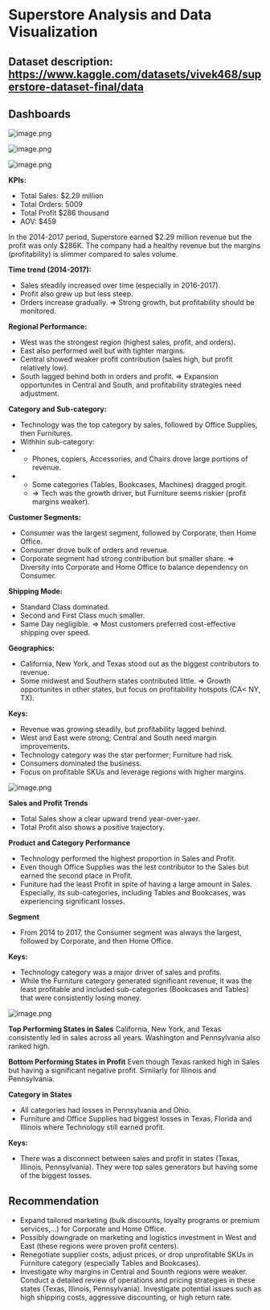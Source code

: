 # Superstore Analysis and Data Visualization

## Dataset description: https://www.kaggle.com/datasets/vivek468/superstore-dataset-final/data

## Dashboards
![image.png](febed67c-1922-4a26-a172-c8a866cc0f69.png)

![image.png](14c34379-b6e6-4966-b860-c6ed77124891.png)

![image.png](f7eafd75-2075-452b-aae6-2fee9d27d87f.png)

**KPIs:**
- Total Sales: $2.29 million
- Total Orders: 5009
- Total Profit $286 thousand
- AOV: $459

In the 2014-2017 period, Superstore earned $2.29 million revenue but the profit was only $286K. The company had a healthy revenue but the margins (profitability) is slimmer compared to sales volume.

**Time trend (2014-2017):**
- Sales steadily increased over time (especially in 2016-2017).
- Profit also grew up but less steep.
- Orders increase gradually.
=> Strong growth, but profitability should be monitored.

**Regional Performance:**
- West was the strongest region (highest sales, profit, and orders).
- East also performed well but with tighter margins.
- Central showed weaker profit contribution (sales high, but profit relatively low).
- South lagged behind both in orders and profit.
=> Expansion opportunites in Central and South, and profitability strategies need adjustment.

**Category and Sub-category:**
- Technology was the top category by sales, followed by Office Supplies, then Furnitures.
- Withhin sub-category:
- - Phones, copiers, Accessories, and Chairs drove large portions of revenue.
- - Some categories (Tables, Bookcases, Machines) dragged progit.
  - => Tech was the growth driver, but Furniture seems riskier (profit margins weaker).

**Customer Segments:**
- Consumer was the largest segment, followed by Corporate, then Home Office.
- Consumer drove bulk of orders and revenue.
- Corporate segment had strong contribution but smaller share.
=> Diversity into Corporate and Home Office to balance dependency on Consumer.

**Shipping Mode:**
- Standard Class dominated.
- Second and First Class much smaller.
- Same Day negligible.
=> Most customers preferred cost-effective shipping over speed.

**Geographics:**
- California, New York, and Texas stood out as the biggest contributors to revenue.
- Some midwest and Southern states contributed little.
=> Growth opportunites in other states, but focus on profitability hotspots (CA< NY, TX).

**Keys:**
- Revenue was growing steadily, but profitability lagged behind.
- West and East were strong; Central and South need margin improvements.
- Technology category was the star performer; Furniture had risk.
- Consumers dominated the business.
- Focus on profitable SKUs and leverage regions with higher margins.

![image.png](68d67e29-5336-46a8-a8b4-dc5ebc83b373.png)

**Sales and Profit Trends**
- Total Sales show a clear upward trend year-over-yaer.
- Total Profit also shows a positive trajectory.

**Product and Category Performance**
- Technology performed the highest proportion in Sales and Profit.
- Even though Office Supplies was the lest contributor to the Sales but earned the second place in Profit.
- Funiture had the least Profit in spite of having a large amount in Sales. Especially, its sub-categories, including Tables and Bookcases, was experiencing significant losses.

**Segment**
- From 2014 to 2017, the Consumer segment was always the largest, followed by Corporate, and then Home Office.

**Keys:**
- Technology category was a major driver of sales and profits.
- While the Furniture category generated significant revenue, it was the least profitable and included sub-categories (Bookcases and Tables) that were consistently losing money.

![image.png](e1455a81-f324-4bfb-a160-d2a4d53e835e.png)

**Top Performing States in Sales**
California, New York, and Texas consistently led in sales across all years. Washington and Pennsylvania also ranked high.

**Bottom Performing States in Profit**
Even though Texas ranked high in Sales but having a significant negative profit. Similarly for Illinois and Pennsylvania.

**Category in States**
- All categories had losses in Pennsylvania and Ohio.
- Furniture and Office Supplies had biggest losses in Texas, Florida and Illinois where Technology still earned profit.

**Keys:**
- There was a disconnect between sales and profit in states (Texas, Illinois, Pennsylvania). They were top sales generators but having some of the biggest losses.

## Recommendation
- Expand tailored marketing (bulk discounts, loyalty programs or premium services,...) for Corporate and Home Office.
- Possibly downgrade on marketing and logistics investment in West and East (these regions were proven profit centers).
- Renegotiate supplier costs, adjust prices, or drop unprofitable SKUs in Furniture category (especially Tables and Bookcases).
- Investigate why margins in Central and Sounth regions were weaker. Conduct a detailed review of operations and pricing strategies in these states (Texas, Illinois, Pennsylvania). Investigate potential issues such as high shipping costs, aggressive discounting, or high return rate. 
